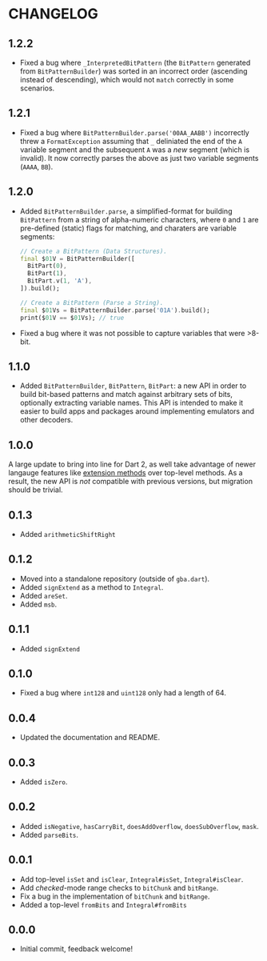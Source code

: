 # CHANGELOG

## 1.2.2

- Fixed a bug where `_InterpretedBitPattern` (the `BitPattern` generated from
  `BitPatternBuilder`) was sorted in an incorrect order (ascending instead of
  descending), which would not `match` correctly in some scenarios.

## 1.2.1

- Fixed a bug where `BitPatternBuilder.parse('00AA_AABB')` incorrectly threw a
  `FormatException` assuming that `_` deliniated the end of the `A` variable
  segment and the subsequent `A` was a _new_ segment (which is invalid). It now
  correctly parses the above as just two variable segments (`AAAA`, `BB`).

## 1.2.0

- Added `BitPatternBuilder.parse`, a simplified-format for building `BitPattern`
  from a string of alpha-numeric characters, where `0` and `1` are pre-defined
  (static) flags for matching, and charaters are variable segments:

  ```dart
  // Create a BitPattern (Data Structures).
  final $01V = BitPatternBuilder([
    BitPart(0),
    BitPart(1),
    BitPart.v(1, 'A'),
  ]).build();

  // Create a BitPattern (Parse a String).
  final $01Vs = BitPatternBuilder.parse('01A').build();
  print($01V == $01Vs); // true
  ```

- Fixed a bug where it was not possible to capture variables that were >8-bit.

## 1.1.0

- Added `BitPatternBuilder`, `BitPattern`, `BitPart`: a new API in order to
  build bit-based patterns and match against arbitrary sets of bits, optionally
  extracting variable names. This API is intended to make it easier to build
  apps and packages around implementing emulators and other decoders.

## 1.0.0

A large update to bring into line for Dart 2, as well take advantage of newer
langauge features like
[extension methods](https://dart.dev/guides/language/extension-methods) over
top-level methods. As a result, the new API is _not_ compatible with previous
versions, but migration should be trivial.

## 0.1.3

- Added `arithmeticShiftRight`

## 0.1.2

- Moved into a standalone repository (outside of `gba.dart`).
- Added `signExtend` as a method to `Integral`.
- Added `areSet`.
- Added `msb`.

## 0.1.1

- Added `signExtend`

## 0.1.0

- Fixed a bug where `int128` and `uint128` only had a length of 64.

## 0.0.4

- Updated the documentation and README.

## 0.0.3

- Added `isZero`.

## 0.0.2

- Added `isNegative`, `hasCarryBit`, `doesAddOverflow`, `doesSubOverflow`,
  `mask`.
- Added `parseBits`.

## 0.0.1

- Add top-level `isSet` and `isClear`, `Integral#isSet`, `Integral#isClear`.
- Add _checked_-mode range checks to `bitChunk` and `bitRange`.
- Fix a bug in the implementation of `bitChunk` and `bitRange`.
- Added a top-level `fromBits` and `Integral#fromBits`

## 0.0.0

- Initial commit, feedback welcome!
